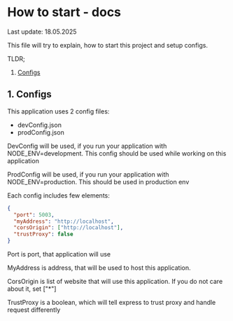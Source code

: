 # How to start - docs

Last update: 18.05.2025

This file will try to explain, how to start this project and setup configs.

TLDR;
1. [Configs](#1-configs)

## 1. Configs

This application uses 2 config files:
- devConfig.json
- prodConfig.json

DevConfig will be used, if you run your application with NODE_ENV=development. This config should be used while working on this application

ProdConfig will be used, if you run your application with NODE_ENV=production. This should be used in production env

Each config includes few elements:
```json
{
  "port": 5003,
  "myAddress": "http://localhost",
  "corsOrigin": ["http://localhost"],
  "trustProxy": false
}
```

Port is port, that application will use

MyAddress is address, that will be used to host this application.

CorsOrigin is list of website that will use this application. If you do not care about it, set ["*"]

TrustProxy is a boolean, which will tell express to trust proxy and handle request differently

